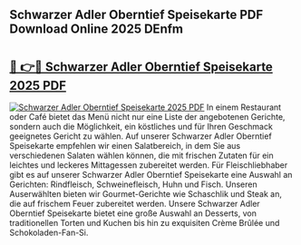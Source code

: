 ## Schwarzer Adler Oberntief Speisekarte PDF Download Online 2025 DEnfm

# <h2><a href="http://gcb6p1l.nevu.top/?p=Schwarzer+Adler+Oberntief+Speisekarte">🔗 👉🔴 Schwarzer Adler Oberntief Speisekarte 2025 PDF</a></h2>

[![Schwarzer Adler Oberntief Speisekarte 2025 PDF](https://i.imgur.com/dBaPXMq.png)](http://gcb6p1l.nevu.top/?p=Schwarzer+Adler+Oberntief+Speisekarte)
In einem Restaurant oder Café bietet das Menü nicht nur eine Liste der angebotenen Gerichte, sondern auch die Möglichkeit, ein köstliches und für Ihren Geschmack geeignetes Gericht zu wählen. Auf unserer Schwarzer Adler Oberntief Speisekarte empfehlen wir einen Salatbereich, in dem Sie aus verschiedenen Salaten wählen können, die mit frischen Zutaten für ein leichtes und leckeres Mittagessen zubereitet werden. Für Fleischliebhaber gibt es auf unserer Schwarzer Adler Oberntief Speisekarte eine Auswahl an Gerichten: Rindfleisch, Schweinefleisch, Huhn und Fisch. Unseren Auserwählten bieten wir Gourmet-Gerichte wie Schaschlik und Steak an, die auf frischem Feuer zubereitet werden. Unsere Schwarzer Adler Oberntief Speisekarte bietet eine große Auswahl an Desserts, von traditionellen Torten und Kuchen bis hin zu exquisiten Crème Brûlée und Schokoladen-Fan-Si.
